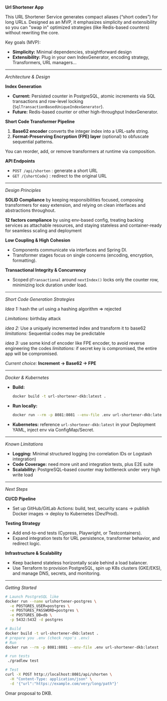 **Url Shortener App**

This URL Shortener Service generates compact aliases (“short codes”) for long URLs. Designed as an MVP, 
it emphasizes simplicity and extensibility so you can "swap in" optimized strategies (like Redis-based counters) without rewriting the core.

Key goals (MVP):

* **Simplicity:** Minimal dependencies, straightforward design
* **Extensibility:** Plug in your own IndexGenerator, encoding strategy, Transformers, URL managers…

---

*Architecture & Design*

**Index Generation**

* **Current:** Persisted counter in PostgreSQL, atomic increments via SQL transactions and row-level locking (`SqlTransactionBasedUniqueIndexGenerator`).
* **Future:** Redis-based counter or other high-throughput IndexGenerator.

**Short Code Transformer Pipeline**

1. **Base62 encoder** converts the integer index into a URL-safe string.
2. **Format-Preserving Encryption (FPE) layer** (optional) to obfuscate sequential patterns.

You can reorder, add, or remove transformers at runtime via composition.

**API Endpoints**

* `POST /api/shorten` : generate a short URL
* `GET /{shortCode}` : redirect to the original URL

---

*Design Principles*

**SOLID Compliance**
by keeping responsibilities focused, composing transformers for easy extension, and relying on clean interfaces and abstractions throughout.

**12 factors compliance**
by using env-based config, treating backing services as attachable resources, and staying stateless and container-ready for seamless scaling and deployment

**Low Coupling & High Cohesion**
* Components communicate via interfaces and Spring DI.
* Transformer stages focus on single concerns (encoding, encryption, formatting).

**Transactional Integrity & Concurrency**

* Scoped `@Transactional` around `nextIndex()` locks only the counter row, minimizing lock duration under load.

---

*Short Code Generation Strategies*

*Idea 1:* hash the url using a hashing algorithm => rejected

*Limitations:* birthday attack

*idea 2:* Use a uniquely incremented index and transform it to base62
*limitations:* Sequential codes may be predictable

*idea 3:* use some kind of encoder like FPE encoder, to avoid reverse engineering the codes
*limitations:* if secret key is compromised, the entire app will be compromised.   

*Current choice:* **Increment → Base62 → FPE**

---
 
*Docker & Kubernetes*

* **Build:**

  ```bash
  docker build -t url-shortener-dkb:latest .
  ```
* **Run locally:**

  ```bash
  docker run --rm -p 8081:8081 --env-file .env url-shortener-dkb:latest
  ```
* **Kubernetes:** reference `url-shortener-dkb:latest` in your Deployment YAML, inject env via ConfigMap/Secret.

---
 
*Known Limitations*

* **Logging:** Minimal structured logging (no correlation IDs or Logstash integration)
* **Code Coverage:** need more unit and integration tests, plus E2E suite
* **Scalability:** PostgreSQL–based counter may bottleneck under very high write load

---

 *Next Steps*

**CI/CD Pipeline**

* Set up GitHub/GitLab Actions: build, test, security scans → publish Docker images → deploy to Kubernetes (Dev/Prod).

**Testing Strategy**

* Add end-to-end tests (Cypress, Playwright, or Testcontainers).
* Expand integration tests for URL persistence, transformer behavior, and redirect logic.

**Infrastructure & Scalability**

* Keep backend stateless horizontally scale behind a load balancer.
* Use Terraform to provision PostgreSQL, spin up K8s clusters (GKE/EKS), and manage DNS, secrets, and monitoring.

---

 *Getting Started*

```bash
# Launch PostgreSQL like 
docker run --name urlshortener-postgres \
  -e POSTGRES_USER=postgres \
  -e POSTGRES_PASSWORD=postgres \
  -e POSTGRES_DB=db \
  -p 5432:5432 -d postgres

# Build
docker build -t url-shortener-dkb:latest .
# prepare you .env (check repo's .env)
# Run
docker run --rm -p 8081:8081 --env-file .env url-shortener-dkb:latest

# run tests
 ./gradlew test

# Test
curl -X POST http://localhost:8081/api/shorten \
  -H "Content-Type: application/json" \
  -d '{"url":"https://example.com/very/long/path"}'
```

Omar proposal to DKB.